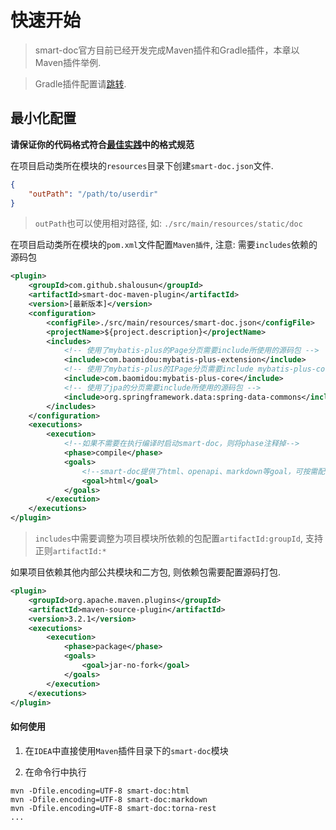# 快速开始

> smart-doc官方目前已经开发完成Maven插件和Gradle插件，本章以Maven插件举例.

> Gradle插件配置请[跳转](./plugins/gradle.md).


## 最小化配置
**请保证你的代码格式符合[最佳实践](./bestPractice.md)中的格式规范**

在项目启动类所在模块的`resources`目录下创建`smart-doc.json`文件.
```json
{
    "outPath": "/path/to/userdir"
}

```
> `outPath`也可以使用相对路径, 如: `./src/main/resources/static/doc`


在项目启动类所在模块的`pom.xml`文件配置`Maven插件`, 注意: 需要`includes`依赖的源码包
```xml
<plugin>
    <groupId>com.github.shalousun</groupId>
    <artifactId>smart-doc-maven-plugin</artifactId>
    <version>[最新版本]</version>
    <configuration> 
        <configFile>./src/main/resources/smart-doc.json</configFile>  
        <projectName>${project.description}</projectName>  
        <includes>  
            <!-- 使用了mybatis-plus的Page分页需要include所使用的源码包 -->
            <include>com.baomidou:mybatis-plus-extension</include>
            <!-- 使用了mybatis-plus的IPage分页需要include mybatis-plus-core-->
            <include>com.baomidou:mybatis-plus-core</include>
            <!-- 使用了jpa的分页需要include所使用的源码包 -->
            <include>org.springframework.data:spring-data-commons</include>             
        </includes> 
    </configuration>
    <executions>
        <execution>
            <!--如果不需要在执行编译时启动smart-doc，则将phase注释掉-->
            <phase>compile</phase>
            <goals>
                <!--smart-doc提供了html、openapi、markdown等goal，可按需配置-->
                <goal>html</goal>
            </goals>
        </execution>
    </executions>
</plugin>

```
> `includes`中需要调整为项目模块所依赖的包配置`artifactId:groupId`, 支持正则`artifactId:*`


如果项目依赖其他内部公共模块和二方包, 则依赖包需要配置源码打包.
```xml
<plugin>
    <groupId>org.apache.maven.plugins</groupId>
    <artifactId>maven-source-plugin</artifactId>
    <version>3.2.1</version>
    <executions>
        <execution>
            <phase>package</phase>
            <goals>
                <goal>jar-no-fork</goal>
            </goals>
        </execution>
    </executions>
</plugin>
```

#### 如何使用
1. 在`IDEA`中直接使用`Maven`插件目录下的`smart-doc`模块

2. 在命令行中执行
```shell
mvn -Dfile.encoding=UTF-8 smart-doc:html
mvn -Dfile.encoding=UTF-8 smart-doc:markdown
mvn -Dfile.encoding=UTF-8 smart-doc:torna-rest
...
```
